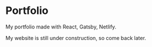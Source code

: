 # Portfolio

My portfolio made with React, Gatsby, Netlify.

My website is still under construction, so come back later.
